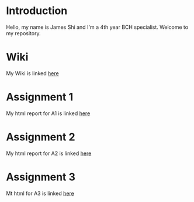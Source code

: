 # Introduction
Hello, my name is James Shi and I'm a 4th year BCH specialist. Welcome to my repository.

# Wiki
My Wiki is linked [here](https://github.com/bcb420-2024/James_Shi/wiki)

# Assignment 1
My html report for A1 is linked [here](https://github.com/bcb420-2024/James_Shi/blob/main/a1_james_shi.html)

# Assignment 2
My html report for A2 is linked [here](https://github.com/bcb420-2024/James_Shi/blob/main/a2_james_shi.html)

# Assignment 3
Mt html for A3 is linked [here](https://github.com/bcb420-2024/James_Shi/blob/main/A3_JamesShi.html)
